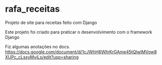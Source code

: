 # rafa_receitas
Projeto de site para receitas feito com Django

Este projeto foi criado para praticar o desenvolvimento com o framework Django

Fiz algumas anotações no docs. https://docs.google.com/document/d/1cJWhH6WlIrKrGAme45tQlwlMVow8XUPc_cLssyMviLs/edit?usp=sharing
